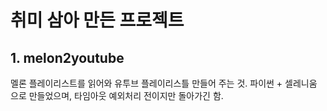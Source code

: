 # 취미 삼아 만든 프로젝트 

## 1. melon2youtube
멜론 플레이리스트를 읽어와 유투브 플레이리스틀 만들어 주는 것. 
파이썬 + 셀레니움 으로 만들었으며, 타임아웃 예외처리 전이지만 돌아가긴 함. 
